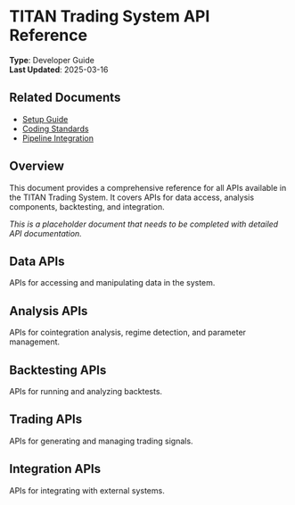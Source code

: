 # TITAN Trading System API Reference

**Type**: Developer Guide  
**Last Updated**: 2025-03-16  

## Related Documents

- [Setup Guide](./setup_guide.md)
- [Coding Standards](./coding_standards.md)
- [Pipeline Integration](./pipeline_integration.md)

## Overview

This document provides a comprehensive reference for all APIs available in the TITAN Trading System. It covers APIs for data access, analysis components, backtesting, and integration.

*This is a placeholder document that needs to be completed with detailed API documentation.*

## Data APIs

APIs for accessing and manipulating data in the system.

## Analysis APIs

APIs for cointegration analysis, regime detection, and parameter management.

## Backtesting APIs

APIs for running and analyzing backtests.

## Trading APIs

APIs for generating and managing trading signals.

## Integration APIs

APIs for integrating with external systems.
